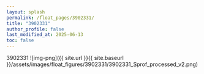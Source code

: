 ```yaml
---
layout: splash
permalink: /float_pages/3902331/
title: "3902331"
author_profile: false
last_modified_at: 2025-06-13
toc: false
---
```

 
3902331
![img-png]({{ site.url }}{{ site.baseurl }}/assets/images/float_figures/3902331/3902331_Sprof_processed_v2.png)